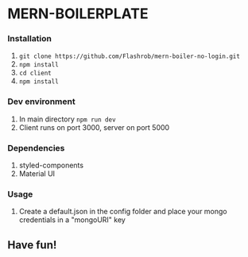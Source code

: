# MERN-BOILERPLATE

### Installation

1. `git clone https://github.com/Flashrob/mern-boiler-no-login.git`
2. `npm install`
3. `cd client`
4. `npm install`

### Dev environment

1. In main directory `npm run dev`
2. Client runs on port 3000, server on port 5000

### Dependencies

1. styled-components
2. Material UI

### Usage

1. Create a default.json in the config folder and place your mongo credentials in a "mongoURI" key

## Have fun!
